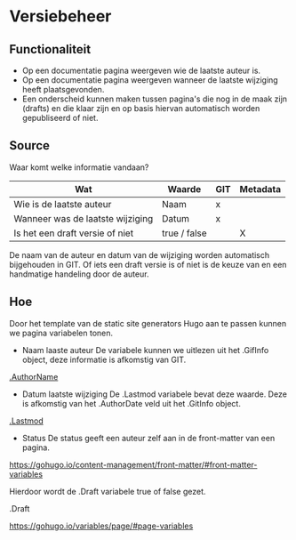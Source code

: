 # Versiebeheer

## Functionaliteit

* Op een documentatie pagina weergeven wie de laatste auteur is.
* Op een documentatie pagina weergeven wanneer de laatste wijziging heeft plaatsgevonden. 
* Een onderscheid kunnen maken tussen pagina's die nog in de maak zijn (drafts) en die klaar zijn en op basis hiervan automatisch worden gepubliseerd of niet.

## Source
Waar komt welke informatie vandaan? 

| Wat                              | Waarde                    | GIT | Metadata |
|----------------------------------|---------------------------|-----|----------|
| Wie is de laatste auteur         | Naam                      |  x  |          |
| Wanneer was de laatste wijziging | Datum                     |  x  |          |
| Is het een draft versie of niet  | true / false              |     |     X    |

De naam van de auteur en datum van de wijziging worden automatisch bijgehouden in GIT. 
Of iets een draft versie is of niet is de keuze van en een handmatige handeling door de auteur. 

## Hoe
Door het template van de static site generators Hugo aan te passen kunnen we pagina variabelen tonen. 

* Naam laaste auteur
De variabele kunnen we uitlezen uit het .GifInfo object, deze informatie is afkomstig van GIT.  

[.AuthorName](https://gohugo.io/variables/git/#the-gitinfo-object)

* Datum laatste wijziging
De .Lastmod variabele bevat deze waarde. Deze is afkomstig van het .AuthorDate veld uit het .GitInfo object. 

[.Lastmod](https://gohugo.io/variables/page/#page-variables)

* Status
De status geeft een auteur zelf aan in de front-matter van een pagina.

https://gohugo.io/content-management/front-matter/#front-matter-variables

Hierdoor wordt de .Draft variabele true of false gezet. 

.Draft

https://gohugo.io/variables/page/#page-variables



